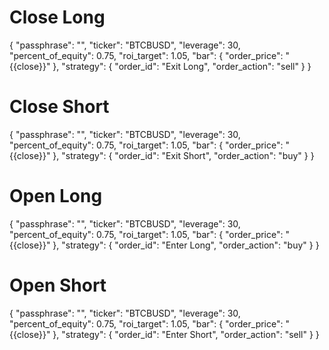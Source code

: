 # Close Long
{
	"passphrase": "<your passphrase>",
	"ticker": "BTCBUSD",
	"leverage": 30,
	"percent_of_equity": 0.75,
	"roi_target": 1.05,
	"bar": {
		"order_price": "{{close}}"
	},
    "strategy": {
        "order_id": "Exit Long",
		"order_action": "sell"
    }
}

# Close Short
{
	"passphrase": "<your passphrase>",
	"ticker": "BTCBUSD",
	"leverage": 30,
	"percent_of_equity": 0.75,
	"roi_target": 1.05,
	"bar": {
		"order_price": "{{close}}"
	},
    "strategy": {
        "order_id": "Exit Short",
		"order_action": "buy"
    }
}

# Open Long
{
	"passphrase": "<your passphrase>",
	"ticker": "BTCBUSD",
	"leverage": 30,
	"percent_of_equity": 0.75,
	"roi_target": 1.05,
	"bar": {
		"order_price": "{{close}}"
	},
    "strategy": {
        "order_id": "Enter Long",
		"order_action": "buy"
    }
}


# Open Short
{
	"passphrase": "<your passphrase>",
	"ticker": "BTCBUSD",
	"leverage": 30,
	"percent_of_equity": 0.75,
	"roi_target": 1.05,
	"bar": {
		"order_price": "{{close}}"
	},
    "strategy": {
        "order_id": "Enter Short",
		"order_action": "sell"
    }
}
